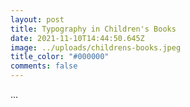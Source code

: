 ```yaml
---
layout: post
title: Typography in Children's Books
date: 2021-11-10T14:44:50.645Z
image: ../uploads/childrens-books.jpeg
title_color: "#000000"
comments: false
---
```

...